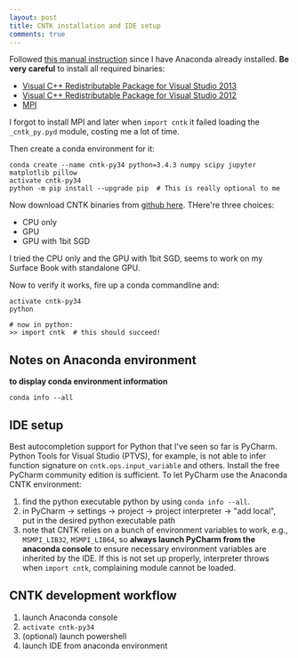 ```yaml
---
layout: post
title: CNTK installation and IDE setup
comments: true
---
```


Followed [this manual instruction](https://github.com/Microsoft/CNTK/wiki/CNTK-Binary-Download-and-Manual-Installation) since I have Anaconda already installed. **Be very careful** to install all required binaries:

* [Visual C++ Redistributable Package for Visual Studio 2013](https://www.microsoft.com/en-ie/download/details.aspx?id=40784)
* [Visual C++ Redistributable Package for Visual Studio 2012](https://www.microsoft.com/en-us/download/details.aspx?id=30679)
* [MPI](https://www.microsoft.com/en-us/download/details.aspx?id=49926)

I forgot to install MPI and later when `import cntk` it failed loading the `_cntk_py.pyd` module, costing me a lot of time.

Then create a conda environment for it:

```
conda create --name cntk-py34 python=3.4.3 numpy scipy jupyter matplotlib pillow
activate cntk-py34
python -m pip install --upgrade pip  # This is really optional to me
```
Now download CNTK binaries from [github here](). THere're three choices:

* CPU only
* GPU
* GPU with 1bit SGD

I tried the CPU only and the GPU with 1bit SGD, seems to work on my Surface Book with standalone GPU.

Now to verify it works, fire up a conda commandline and:

```
activate cntk-py34
python

# now in python:
>> import cntk  # this should succeed!
```

## Notes on Anaconda environment

**to display conda environment information**

    conda info --all

## IDE setup

Best autocompletion support for Python that I've seen so far is PyCharm. Python Tools for Visual Studio (PTVS), for example, is not able to infer function signature on `cntk.ops.input_variable` and others. Install the free PyCharm community edition is sufficient. To let 
PyCharm use the Anaconda CNTK environment:

1. find the python executable python by using `conda info --all`. 
2. in PyCharm -> settings -> project -> project interpreter -> "add local", put in the desired python executable path
3. note that CNTK relies on a bunch of environment variables to work, e.g., `MSMPI_LIB32`, `MSMPI_LIB64`, so **always launch PyCharm from the anaconda console** to ensure necessary environment variables are inherited by the IDE. If this is not set up properly, interpreter throws when `import cntk`, complaining module cannot be loaded.

## CNTK development workflow

1. launch Anaconda console
2. `activate cntk-py34`
3. (optional) launch powershell
4. launch IDE from anaconda environment
